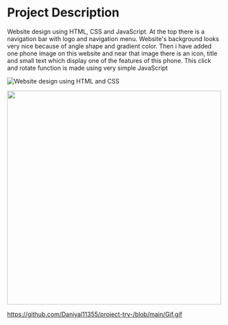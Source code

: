 # Project Description 
Website design using HTML, CSS and JavaScript. At the top there is a navigation bar with logo and navigation menu. Website's background looks very nice because of angle shape and gradient color. Then i have added one phone image on this website and near that image there is an icon, title and small text which display one of the features of this phone. This click and rotate function is made using very simple JavaScript

![Website design using HTML and CSS](https://user-images.githubusercontent.com/54920375/104270008-84b7cc00-5465-11eb-99fc-1f09039ef622.gif )

<img src="https://github.com/Daniyal11355/project-try-/blob/main/Gif.gif " width="500" height="500" />

https://github.com/Daniyal11355/project-try-/blob/main/Gif.gif




